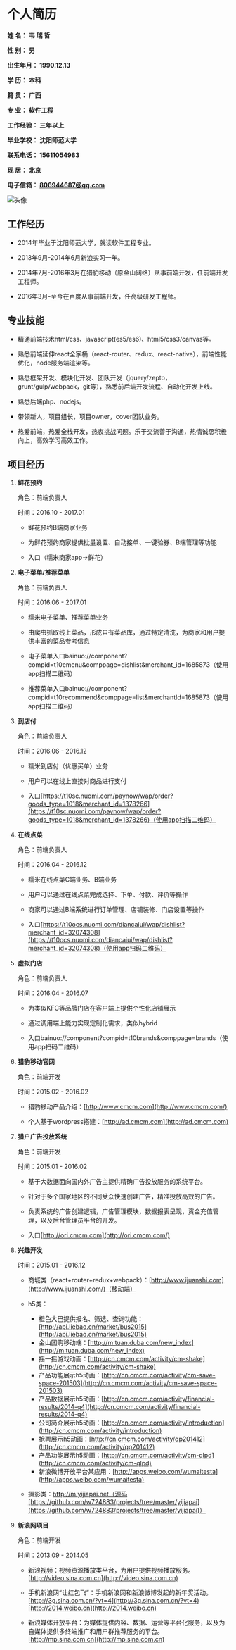 
# **个人简历**


**姓    名：  韦 瑞 哲**

**性    别：  男**

**出生年月：  1990.12.13**

**学    历：  本科**

**籍    贯：  广西**

**专    业：  软件工程**

**工作经验：  三年以上**

**毕业学校：  沈阳师范大学**

**联系电话：  15611054983**

**现    居：  北京**

**电子信箱：  806944687@qq.com**

![头像](https://raw.githubusercontent.com/w724883/learn/master/head.jpg)


## **工作经历**

- 2014年毕业于沈阳师范大学，就读软件工程专业。

- 2013年9月-2014年6月新浪实习一年。

- 2014年7月-2016年3月在猎豹移动（原金山网络）从事前端开发，任前端开发工程师。

- 2016年3月-至今在百度从事前端开发，任高级研发工程师。
		

## **专业技能**

- 精通前端技术html/css、javascript(es5/es6)、html5/css3/canvas等。

- 熟悉前端延伸react全家桶（react-router、redux、react-native），前端性能优化，node服务端渲染等。

- 熟悉框架开发、模块化开发、团队开发（jquery/zepto，grunt/gulp/webpack，git等），熟悉前后端开发流程、自动化开发上线。

- 熟悉后端php、nodejs。

- 带领新人，项目组长，项目owner，cover团队业务。

- 热爱前端，热爱全栈开发，热衷挑战问题。乐于交流善于沟通，热情诚恳积极向上，高效学习高效工作。


## **项目经历**

 1. **鲜花预约**

    角色：前端负责人

    时间：2016.10 - 2017.01
    
    - 鲜花预约B端商家业务
    
    - 为鲜花预约商家提供批量设置、自动接单、一键验券、B端管理等功能
    
    - 入口（糯米商家app->鲜花）
    
 2. **电子菜单/推荐菜单**
    
    角色：前端负责人

    时间：2016.06 - 2017.01
    
    - 糯米电子菜单、推荐菜单业务
    
    - 由爬虫抓取线上菜品，形成自有菜品库，通过特定清洗，为商家和用户提供丰富的菜品参考信息
    
    - 电子菜单入口bainuo://component?compid=t10emenu&comppage=dishlist&merchant_id=1685873（使用app扫描二维码）
    
    - 推荐菜单入口bainuo://component?compid=t10recommend&comppage=list&merchantId=1685873（使用app扫描二维码）
    
 3. **到店付**
    
    角色：前端负责人

    时间：2016.06 - 2016.12
    
    - 糯米到店付（优惠买单）业务
    
    - 用户可以在线上直接对商品进行支付
    
    - 入口[https://t10sc.nuomi.com/paynow/wap/order?goods_type=1018&merchant_id=1378266](https://t10sc.nuomi.com/paynow/wap/order?goods_type=1018&merchant_id=1378266)（使用app扫描二维码）
    
 4. **在线点菜**
 
    角色：前端负责人

    时间：2016.04 - 2016.12
    
    - 糯米在线点菜C端业务、B端业务
    
    - 用户可以通过在线点菜完成选择、下单、付款、评价等操作
    
    - 商家可以通过B端系统进行订单管理、店铺装修、门店设置等操作
    
    - 入口[https://t10ocs.nuomi.com/diancaiui/wap/dishlist?merchant_id=32074308](https://t10ocs.nuomi.com/diancaiui/wap/dishlist?merchant_id=32074308)（使用app扫码二维码）
    
 5. **虚拟门店**
 
    角色：前端负责人

    时间：2016.04 - 2016.07
    
    - 为类似KFC等品牌门店在客户端上提供个性化店铺展示
    
    - 通过调用端上能力实现定制化需求，类似hybrid
    
    - 入口bainuo://component?compid=t10brands&comppage=brands（使用app扫码二维码）
    
 6. **猎豹移动官网**
 
    角色：前端开发

    时间：2015.02 - 2016.02
    
    - 猎豹移动产品介绍：[http://www.cmcm.com](http://www.cmcm.com/)
    
    - 个人基于wordpress搭建：[http://ad.cmcm.com](http://ad.cmcm.com)
    
 7. **猎户广告投放系统**
 
    角色：前端开发

    时间：2015.01 - 2016.02
    
    - 基于大数据面向国内外广告主提供精确广告投放服务的系统平台。
    
    - 针对于多个国家地区的不同受众快速创建广告，精准投放高效的广告。
    
    - 负责系统的广告创建逻辑，广告管理模块，数据报表呈现，资金充值管理，以及后台管理员平台的开发。
    
    - 入口[http://ori.cmcm.com](http://ori.cmcm.com/)
    
 8. **兴趣开发**
 
    时间：2015.01 - 2016.12

    - 商城类（react+router+redux+webpack）：[http://www.ijuanshi.com](http://www.ijuanshi.com/)（移动端）
    
    - h5类：
        * 橙色大巴提供报名、筛选、查询功能：[http://api.liebao.cn/market/bus2015](http://api.liebao.cn/market/bus2015)
        * 金山团购移动端：[http://m.tuan.duba.com/new_index](http://m.tuan.duba.com/new_index)
        * 摇一摇游戏动画：[http://cn.cmcm.com/activity/cm-shake](http://cn.cmcm.com/activity/cm-shake)
        * 产品功能展示h5动画：[http://cn.cmcm.com/activity/cm-save-space-201503](http://cn.cmcm.com/activity/cm-save-space-201503)
        * 产品数据展示h5动画：[http://cn.cmcm.com/activity/financial-results/2014-q4](http://cn.cmcm.com/activity/financial-results/2014-q4)
        * 公司简介展示h5动画：[http://cn.cmcm.com/activity/introduction](http://cn.cmcm.com/activity/introduction)
        * 抢票展示h5动画：[http://cn.cmcm.com/activity/qp201412](http://cn.cmcm.com/activity/qp201412)
        * 产品功能展示h5动画：[http://cn.cmcm.com/activity/cm-qlpd](http://cn.cmcm.com/activity/cm-qlpd)
        * 新浪微博开放平台某应用：[http://apps.weibo.com/wumaitesta](http://apps.weibo.com/wumaitesta)
        
    - 摄影类：http://m.yijiapai.net（源码[https://github.com/w724883/projects/tree/master/yijiapai](https://github.com/w724883/projects/tree/master/yijiapai)）
    
 9. **新浪网项目**
 
    角色：前端开发

    时间：2013.09 - 2014.05
    
    - 新浪视频：视频资源播放类平台，为用户提供视频播放服务。[http://video.sina.com.cn](http://video.sina.com.cn)
    
    - 手机新浪网“让红包飞”：手机新浪网和新浪微博发起的新年奖活动。[http://3g.sina.com.cn/?vt=4](http://3g.sina.com.cn/?vt=4) [http://2014.weibo.cn](http://2014.weibo.cn)
    
    - 新浪媒体开放平台：为媒体提供内容、数据、运营等平台化服务，以及为自媒体提供多终端推广和用户群推荐服务的平台。[http://mp.sina.com.cn](http://mp.sina.com.cn)
